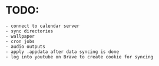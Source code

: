 
# TODO:
	- connect to calendar server
	- sync directories
	- wallpaper
	- cron jobs
	- audio outputs
	- apply .appdata after data syncing is done
	- log into youtube on Brave to create cookie for syncing

